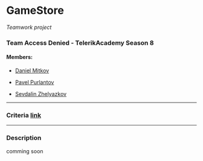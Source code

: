 # GameStore
_Teamwork project_

### Team Access Denied - TelerikAcademy Season 8

#### Members:

- [Daniel Mitkov](https://github.com/boda66)

- [Pavel Purlantov](https://github.com/purlantov)

- [Sevdalin Zhelyazkov](https://github.com/SevdalinZhelyazkov)

----------------------

### Criteria [link](./CourseProjectCriteria.md)

----------------------

### Description

comming soon